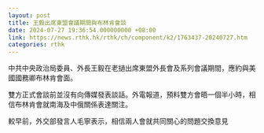```yaml
---
layout: post
title: 王毅出席東盟會議期間與布林肯會談
date: 2024-07-27 19:36:54.000000000 +08:00
link: https://news.rthk.hk/rthk/ch/component/k2/1763437-20240727.htm
categories: rthk
---
```


中共中央政治局委員、外長王毅在老撾出席東盟外長會及系列會議期間，應約與美國國務卿布林肯會面。

雙方正式會談前並沒有向傳媒發表談話。外電報道，預料雙方會晤一個半小時，相信布林肯會就南海及中俄關係表達關注。

較早前，外交部發言人毛寧表示，相信兩人會就共同關心的問題交換意見
